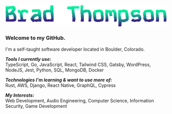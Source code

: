 <img src="bradgif.gif" alt="Brad Thompson" />

### Welcome to my GitHub.

I'm a self-taught software developer located in Boulder, Colorado. 
<br>

***Tools I currently use:*** <br>
TypeScript, Go, JavaScript, React, Tailwind CSS, Gatsby, WordPress, NodeJS, Jest, Python, SQL, MongoDB, Docker
<br>

***Technologies I'm learning & want to use more of:*** <br>
Rust, AWS, Django, React Native, GraphQL, Cypress
<br>

***My Interests:*** <br>
Web Development, Audio Engineering, Computer Science, Information Security, Game Development
